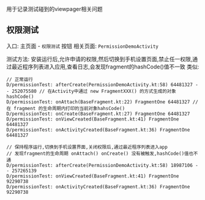 用于记录测试碰到的viewpager相关问题

## 权限测试
入口: 主页面 - `权限测试` 按钮
相关页面: `PermissionDemoActivity`

测试方法:
安装运行后,允许申请的权限,然后切换到手机设置页面,禁止任一权限,通过最近程序列表进入应用,查看日志,会发现fragment的hashCode()值不一致
类似:
```shell
// 正常运行
D/permissionTest: afterCreate(PermissionDemoActivity.kt:58) 64481327 -- 252075580 // 在Activity中通过 new FragmentXXX() 的方式生成的对象hashCode()
D/permissionTest: onAttach(BaseFragment.kt:22) FragmentOne 64481327 // 在 fragment 的生命周期内打印的当前对象hahsCode()
D/permissionTest: onCreate(BaseFragment.kt:27) FragmentOne 64481327
D/permissionTest: onViewCreated(BaseFragment.kt:41) FragmentOne 64481327
D/permissionTest: onActivityCreated(BaseFragment.kt:36) FragmentOne 64481327

// 保持程序运行,切换到手机设置界面,关闭权限后,通过最近程序列表进入app
// 发现fragment的生命周期 onAttach() onCreate() 没有被触发,hashCode()值也不通
D/permissionTest: afterCreate(PermissionDemoActivity.kt:58) 18987106 -- 257265139
D/permissionTest: onViewCreated(BaseFragment.kt:41) FragmentOne 92290738 
D/permissionTest: onActivityCreated(BaseFragment.kt:36) FragmentOne 92290738
```
